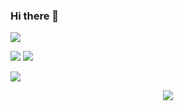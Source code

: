 ### Hi there 👋

<!--
**khvu443/khvu443** is a ✨ _special_ ✨ repository because its `README.md` (this file) appears on your GitHub profile.

Here are some ideas to get you started:

- 🔭 I’m currently working on ...
- 🌱 I’m currently learning ...
- 👯 I’m looking to collaborate on ...
- 🤔 I’m looking for help with ...
- 💬 Ask me about ...
- 📫 How to reach me: ...
- 😄 Pronouns: ...
- ⚡ Fun fact: ...
-->
![](http://github-profile-summary-cards.vercel.app/api/cards/profile-details?username=khvu443&theme=moonlight)

![](http://github-profile-summary-cards.vercel.app/api/cards/repos-per-language?username=khvu443&theme=moonlight)
![](http://github-profile-summary-cards.vercel.app/api/cards/most-commit-language?username=khvu443&theme=moonlight)

![](http://github-profile-summary-cards.vercel.app/api/cards/stats?username=khvu443&theme=moonlight)

<p align="center">
  <a href="https://skillicons.dev">
    <img src="https://skillicons.dev/icons?i=git,kubernetes,docker,c,vim](https://skillicons.dev/icons?i=c,cs,java,js,html,css,jquery,bootstrap,unity,visualstudio,vscode"/>
  </a>
</p>
